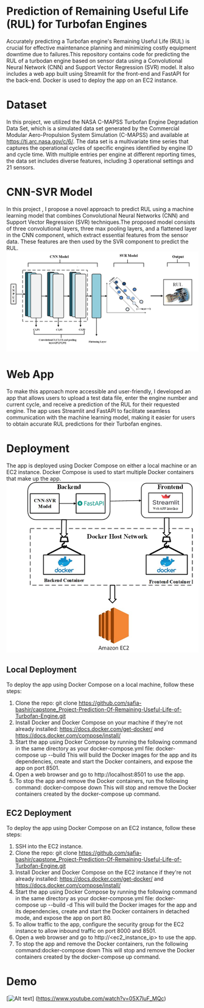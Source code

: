 # Prediction of Remaining Useful Life (RUL) for Turbofan Engines
Accurately predicting a Turbofan engine's Remaining Useful Life (RUL) is crucial for effective maintenance planning and minimizing costly equipment downtime due to failures.This repository contains  code for predicting the RUL of a turbodan engine based on sensor data using a Convolutional Neural Network (CNN) and Support Vector Regression (SVR) model. It also includes a web app built using Streamlit for the front-end and FastAPI for the back-end. Docker is used to deploy the app on an EC2 instance.

# Dataset
In this project, we utilized the NASA C-MAPSS Turbofan Engine Degradation Data Set, which is a simulated data set generated by the Commercial Modular Aero-Propulsion System Simulation (C-MAPSS) and available at https://ti.arc.nasa.gov/c/6/. The data set is a multivariate time series that captures the operational cycles of specific engines identified by engine ID and cycle time. With multiple entries per engine at different reporting times, the data set includes diverse features, including 3 operational settings and 21 sensors.

# CNN-SVR Model
In this project , I propose a novel approach to predict RUL using a machine learning model that combines Convolutional Neural Networks (CNN) and Support Vector Regression (SVR) techniques.The proposed model consists of three convolutional layers, three max pooling layers, and a flattened layer in the CNN component, which extract essential features from the sensor data. These features are then used by the SVR component to predict the RUL.
                                                                 ![CNN-SVR Model](Images/CNN_SVR.jpg)

# Web App
To make this approach more accessible and user-friendly, I developed an app that allows users to upload a test data file, enter the engine number and current cycle, and receive a prediction of the RUL for their requested engine. The app uses Streamlit and FastAPI to facilitate seamless communication with the machine learning model, making it easier for users to obtain accurate RUL predictions for their Turbofan engines.

# Deployment
The app is deployed using Docker Compose on either a local machine or an EC2 instance. Docker Compose is used to start multiple Docker containers that make up the app.
                                                   ![Deployment](Images/Deployment_EC2.jpg)

## Local Deployment
To deploy the app using Docker Compose on a local machine, follow these steps:
1. Clone the repo: git clone https://github.com/safia-bashir/capstone_Project-Prediction-Of-Remaining-Useful-Life-of-Turbofan-Engine.git
2. Install Docker and Docker Compose on your machine if they're not already installed: https://docs.docker.com/get-docker/ and https://docs.docker.com/compose/install/
3. Start the app using Docker Compose by running the following command in the same directory as your docker-compose.yml file: docker-compose up --build This will build the Docker images for the app and its dependencies, create and start the Docker containers, and expose the app on port 8501.
4. Open a web browser and go to http://localhost:8501 to use the app.
5. To stop the app and remove the Docker containers, run the following command: docker-compose down This will stop and remove the Docker containers created by the docker-compose up command.
## EC2 Deployment
To deploy the app using Docker Compose on an EC2 instance, follow these steps:
1. SSH into the EC2 instance.
2. Clone the repo: git clone https://github.com/safia-bashir/capstone_Project-Prediction-Of-Remaining-Useful-Life-of-Turbofan-Engine.git
3. Install Docker and Docker Compose on the EC2 instance if they're not already installed: https://docs.docker.com/get-docker/ and https://docs.docker.com/compose/install/
4. Start the app using Docker Compose by running the following command in the same directory as your docker-compose.yml file: docker-compose up --build -d  This will build the Docker images for the app and its dependencies, create and start the Docker containers in detached mode, and expose the app on port 80.
5. To allow traffic to the app, configure the security group for the EC2 instance to allow inbound traffic on port 8000 and 8501.
6. Open a web browser and go to http://<ec2_instance_ip> to use the app.
7. To stop the app and remove the Docker containers, run the following command:docker-compose down  This will stop and remove the Docker containers created by the docker-compose up command.

# Demo

[![Alt text](https://img.youtube.com/vi/05X7luF_MQc/0.jpg)]
(https://www.youtube.com/watch?v=05X7luF_MQc)





